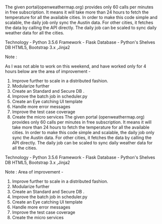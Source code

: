 The given portal(openweathermap.org) provides only 60 calls per minutes in free subscription. 
It means it will take more than 24 hours to fetch the temperature for all the available cities.
In order to make this code simple and scalable, the daily job only sync the Austin data.
For other cities, it fetches the data by calling the API directly.
The daily job can be scaled to sync daily weather data for all the cities.


Technology -  Python 3.5.6
Framework  -  Flask
Database   -  Python's Shelves DB
HTML5, Bootstrap 3.x ,Jinja2


Note : 

As I was not able to work on this weekend, and have worked only for 4 hours  below are the area of improvement - 

1. Improve further to scale in a distributed fashion.
2. Modularize further
3. Create an Standard and Secure DB .
4. Improve the batch job in scheduler.py
5. Create an Eye catching UI template
6. Handle more error messages
7. Improve the test case coverage
8. Create the micro services
The given portal (openweathermap.org) provides only 60 calls per minutes in free subscription. 
It means it will take more than 24 hours to fetch the temperature for all the available cities.
In order to make this code simple and scalable, the daily job only sync the Austin data.
For other cities, it fetches the data by calling the API directly.
The daily job can be scaled to sync daily weather data for all the cities.


Technology -  Python 3.5.6
Framework  -  Flask
Database   -  Python's Shelves DB
HTML5, Bootstrap 3.x ,Jinja2


Note : 
Area of improvement - 

1. Improve further to scale in a distributed fashion.
2. Modularize further
3. Create an Standard and Secure DB .
4. Improve the batch job in scheduler.py
5. Create an Eye catching UI template
6. Handle more error messages
7. Improve the test case coverage
8. Create the micro services
